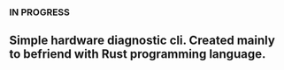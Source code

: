 ### IN PROGRESS

## Simple hardware diagnostic cli. Created mainly to befriend with Rust programming language.
